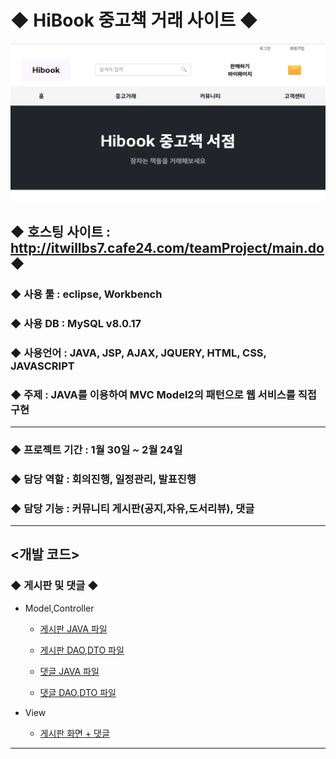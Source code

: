 # ◆ HiBook 중고책 거래 사이트 ◆
![HiBook](images/Hibook_main.PNG)

## ◆ 호스팅 사이트 : http://itwillbs7.cafe24.com/teamProject/main.do ◆
### ◆ 사용 툴 : eclipse, Workbench
### ◆ 사용 DB : MySQL v8.0.17
### ◆ 사용언어 : JAVA, JSP, AJAX, JQUERY, HTML, CSS, JAVASCRIPT
### ◆ 주제 : JAVA를 이용하여 MVC Model2의 패턴으로 웹 서비스를 직접 구현

---

### ◆ 프로젝트 기간 : 1월 30일 ~ 2월 24일
### ◆ 담당 역할 : 회의진행, 일정관리, 발표진행
### ◆ 담당 기능 : 커뮤니티 게시판(공지,자유,도서리뷰), 댓글 

---


## <개발 코드>

### ◆ 게시판 및 댓글  ◆

* Model,Controller

  * [게시판 JAVA 파일](https://github.com/Baek0218/HiBook_Project/blob/cafe24/teamProject/src/main/java/com/itwillbs/board/action/)
  
  * [게시판 DAO,DTO 파일 ](https://github.com/Baek0218/HiBook_Project/blob/cafe24/teamProject/src/main/java/com/itwillbs/board/db/)

  * [댓글 JAVA 파일](https://github.com/Baek0218/HiBook_Project/blob/cafe24/teamProject/src/main/java/com/itwillbs//boardComment/action)

  * [댓글 DAO,DTO 파일 ](https://github.com/Baek0218/HiBook_Project/blob/cafe24/teamProject/src/main/java/com/itwillbs/boardComment/db/)

 
* View
  * [게시판 화면 + 댓글 ](https://github.com/Baek0218/HiBook_Project/blob/cafe24/teamProject/src/main/webapp/board/)


---
